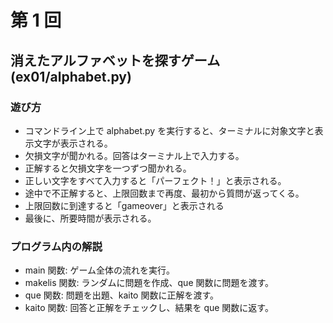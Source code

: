 # 第 1 回

## 消えたアルファベットを探すゲーム(ex01/alphabet.py)

### 遊び方

- コマンドライン上で alphabet.py を実行すると、ターミナルに対象文字と表示文字が表示される。
- 欠損文字が聞かれる。回答はターミナル上で入力する。
- 正解すると欠損文字を一つずつ聞かれる。
- 正しい文字をすべて入力すると「パーフェクト！」と表示される。
- 途中で不正解すると、上限回数まで再度、最初から質問が返ってくる。
- 上限回数に到達すると「gameover」と表示される
- 最後に、所要時間が表示される。

### プログラム内の解説

- main 関数: ゲーム全体の流れを実行。
- makelis 関数: ランダムに問題を作成、que 関数に問題を渡す。
- que 関数: 問題を出題、kaito 関数に正解を渡す。
- kaito 関数: 回答と正解をチェックし、結果を que 関数に返す。
